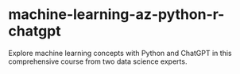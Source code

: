 # machine-learning-az-python-r-chatgpt
Explore machine learning concepts with Python and ChatGPT in this comprehensive course from two data science experts.
